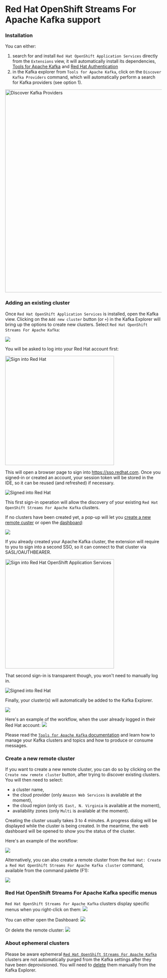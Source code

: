 # Red Hat OpenShift Streams For Apache Kafka support

### Installation

You can either:
1. search for and install `Red Hat OpenShift Application Services` directly from the `Extensions` view, it will automatically install its dependencies, [Tools for Apache Kafka](https://github.com/jlandersen/vscode-kafka) and [Red Hat Authentication](https://github.com/redhat-developer/vscode-redhat-account)
2. in the Kafka explorer from `Tools for Apache Kafka`, click on the `Discover Kafka Providers` command, which will automatically perform a search for Kafka providers (see option 1).

<img title="Discover Kafka Providers" src="images/discover-cluster-providers.png" width="650" />


### Adding an existing cluster
Once `Red Hat OpenShift Application Services` is installed, open the Kafka view. Clicking on the `Add new cluster` button (or `+`) in the Kafka Explorer will bring up the options to create new clusters. Select `Red Hat OpenShift Streams For Apache Kafka`:

![](images/new-rhosak-cluster.png)

You will be asked to log into your Red Hat account first:

<img title="Sign into Red Hat" src="images/signin1.png" width="350"  />

This will open a browser page to sign into https://sso.redhat.com. Once you signed-in or created an account, your session token will be stored in the IDE, so it can be reused (and refreshed) if necessary.

![Signed into Red Hat](images/signedin1.png)

This first sign-in operation will allow the discovery of your existing `Red Hat OpenShift Streams For Apache Kafka` clusters.

If no clusters have been created yet, a pop-up will let you [create a new remote custer](#create-a-new-remote-cluster) or open the [dashboard](https://cloud.redhat.com/beta/application-services/streams/kafkas):

![](images/no-cluster.png)

If you already created your Apache Kafka cluster, the extension will require to you to sign into a second SSO, so it can connect to that cluster via SASL/OAUTHBEARER.

<img title="Sign into Red Hat OpenShift Application Services" src="images/signin2.png" width="350"  />

That second sign-in is transparent though, you won't need to manually log in.

![Signed into Red Hat](images/signedin2.png)

Finally, your cluster(s) will automatically be added to the Kafka Explorer.

![](images/cluster-added.png)

Here's an example of the workflow, when the user already logged in their Red Hat account:
![](images/import-rhosak.gif)

Please read the [`Tools for Apache Kafka` documentation](https://github.com/jlandersen/vscode-kafka/blob/master/docs/README.md) and learn how to manage your Kafka clusters and topics and how to produce or consume messages.

### Create a new remote cluster

If you want to create a new remote cluster, you can do so by clicking on the `Create new remote cluster` button, after trying to discover existing clusters. You will then need to select:
- a cluster name,
- the cloud provider (only `Amazon Web Services` is available at the moment),
- the cloud region (only `US East, N. Virginia` is available at the moment),
- availability zones (only `Multi` is available at the moment).

Creating the cluster usually takes 3 to 4 minutes. 
A progress dialog will be displayed while the cluster is being created. 
In the meantime, the web dashboard will be opened to show you the status of the cluster.

Here's an example of the workflow:

![](images/create-rhosak.gif)

Alternatively, you can also create a remote cluster from the `Red Hat: Create a Red Hat OpenShift Streams For Apache Kafka cluster` command, available from the command palette (F1):

![](images/create-rhosak-command.png)




### Red Hat OpenShift Streams For Apache Kafka specific menus

`Red Hat OpenShift Streams For Apache Kafka` clusters display specific menus when you right-click on them:
![](images/rhosak-menus.png)

You can either open the Dashboard:
![](images/cluster-dashboard.png)

Or delete the remote cluster:
![](images/delete-rhosak.png)

### About ephemeral clusters

Please be aware ephemeral [`Red Hat OpenShift Streams For Apache Kafka`](https://cloud.redhat.com/beta/application-services/streams/kafkas) clusters are not automatically purged from the Kafka settings after they have been deprovisioned. You will need to [delete](https://github.com/jlandersen/vscode-kafka/blob/master/docs/Explorer.md#delete) them manually from the Kafka Explorer.
